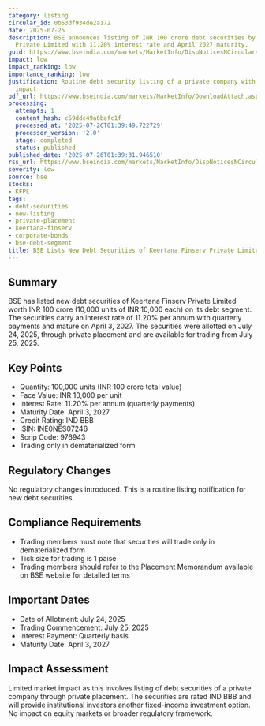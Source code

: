 ```yaml
---
category: listing
circular_id: 0b53df934de2a172
date: 2025-07-25
description: BSE announces listing of INR 100 crore debt securities by Keertana Finserv
  Private Limited with 11.20% interest rate and April 2027 maturity.
guid: https://www.bseindia.com/markets/MarketInfo/DispNoticesNCirculars.aspx?Noticeid={03B3BB62-5014-427F-AD1C-4DD9695CAEEE}&noticeno=20250725-27&dt=07/25/2025&icount=27&totcount=69&flag=0
impact: low
impact_ranking: low
importance_ranking: low
justification: Routine debt security listing of a private company with limited market
  impact
pdf_url: https://www.bseindia.com/markets/MarketInfo/DownloadAttach.aspx?id=20250725-27&attachedId=
processing:
  attempts: 1
  content_hash: c59ddc49a6bafc1f
  processed_at: '2025-07-26T01:39:49.722729'
  processor_version: '2.0'
  stage: completed
  status: published
published_date: '2025-07-26T01:39:31.946510'
rss_url: https://www.bseindia.com/markets/MarketInfo/DispNoticesNCirculars.aspx?Noticeid={03B3BB62-5014-427F-AD1C-4DD9695CAEEE}&noticeno=20250725-27&dt=07/25/2025&icount=27&totcount=69&flag=0
severity: low
source: bse
stocks:
- KFPL
tags:
- debt-securities
- new-listing
- private-placement
- keertana-finserv
- corporate-bonds
- bse-debt-segment
title: BSE Lists New Debt Securities of Keertana Finserv Private Limited
---
```


## Summary

BSE has listed new debt securities of Keertana Finserv Private Limited worth INR 100 crore (10,000 units of INR 10,000 each) on its debt segment. The securities carry an interest rate of 11.20% per annum with quarterly payments and mature on April 3, 2027. The securities were allotted on July 24, 2025, through private placement and are available for trading from July 25, 2025.

## Key Points

- Quantity: 100,000 units (INR 100 crore total value)
- Face Value: INR 10,000 per unit
- Interest Rate: 11.20% per annum (quarterly payments)
- Maturity Date: April 3, 2027
- Credit Rating: IND BBB
- ISIN: INE0NES07246
- Scrip Code: 976943
- Trading only in dematerialized form

## Regulatory Changes

No regulatory changes introduced. This is a routine listing notification for new debt securities.

## Compliance Requirements

- Trading members must note that securities will trade only in dematerialized form
- Tick size for trading is 1 paise
- Trading members should refer to the Placement Memorandum available on BSE website for detailed terms

## Important Dates

- Date of Allotment: July 24, 2025
- Trading Commencement: July 25, 2025
- Interest Payment: Quarterly basis
- Maturity Date: April 3, 2027

## Impact Assessment

Limited market impact as this involves listing of debt securities of a private company through private placement. The securities are rated IND BBB and will provide institutional investors another fixed-income investment option. No impact on equity markets or broader regulatory framework.
